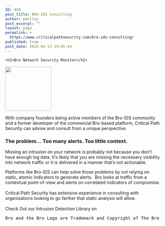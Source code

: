 ```yaml
---
ID: 850
post_title: BRO-IDS Consulting
author: pkelley
post_excerpt: ""
layout: page
permalink: >
  https://www.criticalpathsecurity.com/bro-ids-consulting/
published: true
post_date: 2018-04-13 19:05:44
---
```


	<h2>Bro Network Security Monitor</h2>
<p><a href="https://www.criticalpathsecurity.com/wp-content/uploads/2018/04/bro-eyes.png"><img src="https://www.criticalpathsecurity.com/wp-content/uploads/2018/04/bro-eyes.png" alt="" width="149" height="143" /></a></p>
<p dir="ltr">With company founders being active members of the Bro-IDS community and a former developer of the commercial Bro-based platform, Critical Path Security can advise and consult from a unique perspective.</p>
<h3 dir="ltr"><strong>The problem… Too many alerts. Too little context.</strong></h3>
<p dir="ltr">Missing an intrusion on your network is probably not because you don't have enough log data. It’s likely that you are missing the necessary visibility into network traffic or it is delivered in a manner that’s not actionable.</p>
<p dir="ltr">Platforms like Bro-IDS can help solve those problems by not relying on static, atomic indicators to generate alerts.  Bro looks at traffic from a contextual point-of-view and alerts on correlated indicators of compromise.<br /><br />Critical Path Security has extensive experience in consulting with organizations looking to go farther that static analysis will allow.</p>
<p dir="ltr">
<p>Check Out our Intrusion Detection Library on  <a href="https://github.com/CriticalPathSecurity"><img src="https://assets-cdn.github.com/images/modules/logos_page/GitHub-Logo.png" width="65" height="17" /></a></p>
<pre>Bro and the Bro Logo are Trademark and Copyright of The Bro Project.</pre>